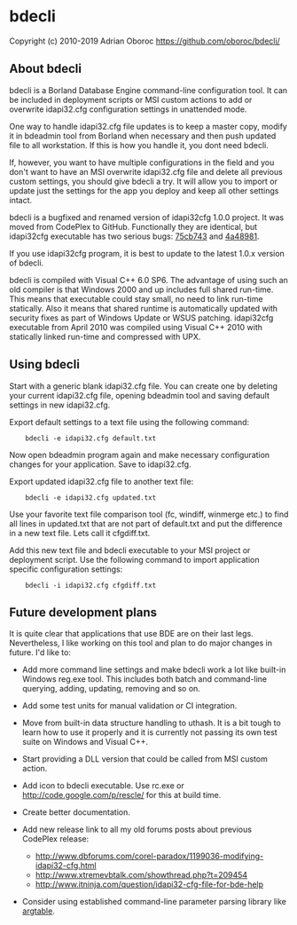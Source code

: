 bdecli
======

Copyright (c) 2010-2019 Adrian Oboroc <https://github.com/oboroc/bdecli/>

About bdecli
------------

bdecli is a Borland Database Engine command-line configuration tool. It can
be included in deployment scripts or MSI custom actions to add or overwrite
idapi32.cfg configuration settings in unattended mode.

One way to handle idapi32.cfg file updates is to keep a master copy,
modify it in bdeadmin tool from Borland when necessary and then push updated
file to all workstation. If this is how you handle it, you dont need bdecli.

If, however, you want to have multiple configurations in the field and you
don't want to have an MSI overwrite idapi32.cfg file and delete all previous
custom settings, you should give bdecli a try. It will allow you to import or
update just the settings for the app you deploy and keep all other settings
intact.

bdecli is a bugfixed and renamed version of idapi32cfg 1.0.0 project. It was
moved from CodePlex to GitHub. Functionally they are identical, but idapi32cfg
executable has two serious bugs:
[75cb743](https://github.com/oboroc/bdecli/commit/75cb743) and
[4a48981](https://github.com/oboroc/bdecli/commit/4a48981).

If you use idapi32cfg program, it is best to update to the latest 1.0.x
version of bdecli.

bdecli is compiled with Visual C++ 6.0 SP6. The advantage of using such an old
compiler is that Windows 2000 and up includes full shared run-time. This means
that executable could stay small, no need to link run-time statically. Also it
means that shared runtime is automatically updated with security fixes as part
of Windows Update or WSUS patching. idapi32cfg executable from April 2010 was
compiled using Visual C++ 2010 with statically linked run-time and compressed
with UPX.


Using bdecli
------------

Start with a generic blank idapi32.cfg file. You can create one by deleting
your current idapi32.cfg file, opening bdeadmin tool and saving default
settings in new idapi32.cfg.

Export default settings to a text file using the following command:

		bdecli -e idapi32.cfg default.txt

Now open bdeadmin program again and make necessary configuration changes for
your application. Save to idapi32.cfg.

Export updated idapi32.cfg file to another text file:

		bdecli -e idapi32.cfg updated.txt

Use your favorite text file comparison tool (fc, windiff, winmerge etc.) to
find all lines in updated.txt that are not part of default.txt and put the
difference in a new text file. Lets call it cfgdiff.txt.

Add this new text file and bdecli executable to your MSI project or deployment
script. Use the following command to import application specific configuration
settings:

		bdecli -i idapi32.cfg cfgdiff.txt


Future development plans
------------------------

It is quite clear that applications that use BDE are on their last legs.
Nevertheless, I like working on this tool and plan to do major changes in
future. I'd like to:

* Add more command line settings and make bdecli work a lot like built-in
Windows reg.exe tool. This includes both batch and command-line querying,
adding, updating, removing and so on.

* Add some test units for manual validation or CI integration.

* Move from built-in data structure handling to uthash. It is a bit tough to
learn how to use it properly and it is currently not passing its own test
suite on Windows and Visual C++.

* Start providing a DLL version that could be called from MSI custom action.

* Add icon to bdecli executable. Use rc.exe or <http://code.google.com/p/rescle/>
for this at build time.

* Create better documentation.

* Add new release link to all my old forums posts about previous CodePlex release:
    - <http://www.dbforums.com/corel-paradox/1199036-modifying-idapi32-cfg.html>
    - <http://www.xtremevbtalk.com/showthread.php?t=209454>
    - <http://www.itninja.com/question/idapi32-cfg-file-for-bde-help>

* Consider using established command-line parameter parsing library like [argtable](http://argtable.sourceforge.net/).
